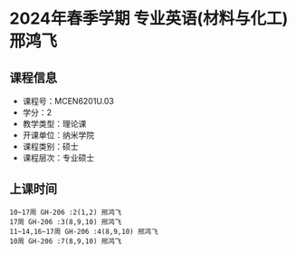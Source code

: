 # 2024年春季学期 专业英语(材料与化工) 邢鸿飞






## 课程信息

- 课程号：MCEN6201U.03
- 学分：2
- 教学类型：理论课
- 开课单位：纳米学院
- 课程类别：硕士
- 课程层次：专业硕士

## 上课时间

```
10~17周 GH-206 :2(1,2) 邢鸿飞
17周 GH-206 :3(8,9,10) 邢鸿飞
11~14,16~17周 GH-206 :4(8,9,10) 邢鸿飞
10周 GH-206 :7(8,9,10) 邢鸿飞
```

